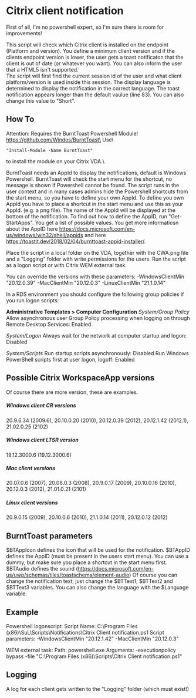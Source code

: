 # Citrix client notification
First of all, I'm no powershell expert, so I'm sure there is room for improvements!

This script will check which Citrix client is installed on the endpoint (Platform and version). You define a minimum client version and if the clients endpoint version is lower, the user gets a toast notificaton that the client is out of date (or whatever you want). You can also inform the user that a HTML5 isn't supported.\
The script will first find the current session id of the user and what client platform/version is used inside this session. The display language is determined to display the notification in the correct language. The toast notification appears longer than the default vaulue (line 83). You can also change this value to "Short".

## How To
Attention: Requires the BurntToast Powershell Module! https://github.com/Windos/BurntToast\
Use\
```
"Install-Module -Name BurntToast"
```
to install the module on your Citrix VDA.\

BurntToast needs an AppId to display the notifications, default is Windows Powershell. BurntToast will check the start menu for the shortcut, no message is shown if Powershell cannot be found.
The script runs in the user context and in many cases admins hide the Powershell shortcuts from the start menu, so you have to define your own AppId.
To define you own AppId you have to place a shortcut in the start menu and use this as your AppId. (e.g. a png file). The name of the AppId will be displayed at the bottom of the notification.
To find out how to define the AppID, run "Get-StartApps". You get a list of possible values.
You get more informatiosn about the AppID here https://docs.microsoft.com/en-us/windows/win32/shell/appids and here https://toastit.dev/2018/02/04/burnttoast-appid-installer/.

Place the script in a local folder on the VDA, together with the CWA.png file and a "Logging" folder with write permissions for the users. Run the script as a logon script or with Citrix WEM external task.

You can override the versions with these parameters:
-WindowsClientMin "20.12.0.39" -MacClientMin "20.12.0.3" -LinuxClientMin "21.1.0.14"

In a RDS environment you should configure the following group policies if you run logon scripts:

**Administrative Templates > Computer Configuration**
*System/Group Policy*
Allow asynchronous user Group Policy processing when logging on through Remote Desktop Services: Enabled

*System/Logon*
Always wait for the network at computer startup and logon: Disabled

*System/Scripts*
Run startup scripts asynchronously: Disabled
Run Windows PowerShell scripts first at user logon, logoff: Enabled

## Possible Citrix WorkspaceApp versions
Of course there are more version, these are examples.
##### Windows client CR versions
20.9.6.34 (2009.6), 20.10.0.20 (2010), 20.12.0.39 (2012), 20.12.1.42 (2012.1), 21.02.0.25 (2102)
##### Windows client LTSR version
19.12.3000.6 (19.12.3000.6)
##### Mac client versions
20.07.0.6 (2007), 20.08.0.3 (2008), 20.9.0.17 (2009), 20.10.0.16 (2010), 20.12.0.3 (2012), 21.01.0.21 (2101)
##### Linux client versions
20.9.0.15 (2009), 20.10.0.6 (2010), 21.1.0.14 (2011), 20.12.0.12 (2012)

## BurntToast parameters
$BTAppIcon defines the icon that will be used for the notification.
$BTAppID defines the AppID (must be present in the users start menu). You can use a dummy, but make sure you place a shortcut in the start menu first.
$BTAudio defines the sound (https://docs.microsoft.com/en-us/uwp/schemas/tiles/toastschema/element-audio)
Of course you can change the notification text, just change the $BTText1, $BTText2 and $BTText3 variables. 
You can also change the language with the $Language variable. 

## Example
Powershell logonscript:
Script Name:
C:\Program Files (x86)\SuL\Scripts\Notifications\Citrix Client notification.ps1
Script parameters:
-WindowsClientMin "20.12.1.42" -MacClientMin "20.12.0.3"

WEM external task:
Path: powershell.exe
Arguments:
-executionpolicy bypass -file "C:\Program Files (x86)\Scripts\Citrix Client notification.ps1"

## Logging
A log for each client gets written to the "Logging" folder (which must exist!)